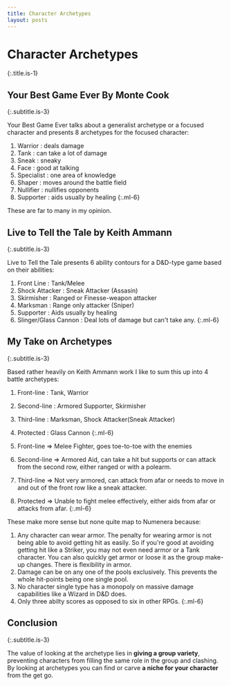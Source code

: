 ```yaml
---
title: Character Archetypes
layout: posts
---
```


# Character Archetypes
{:.title.is-1} 

## Your Best Game Ever By Monte Cook
{:.subtitle.is-3} 

Your Best Game Ever talks about a generalist archetype or a focused character and presents 8 archetypes for the focused character:

1. Warrior : deals damage
2. Tank : can take a lot of damage
3. Sneak : sneaky
4. Face : good at talking
5. Specialist : one area of knowledge
6. Shaper : moves around the battle field
7. Nullifier : nullifies opponents 
8. Supporter : aids usually by healing
{:.ml-6}

These are far to many in my opinion. 

## Live to Tell the Tale by Keith Ammann
{:.subtitle.is-3} 

Live to Tell the Tale presents 6 ability contours for a D&D-type game based on their abilities:

1. Front Line : Tank/Melee 
2. Shock Attacker :  Sneak Attacker (Assasin)
3. Skirmisher : Ranged or Finesse-weapon attacker
4. Marksman : Range only attacker (Sniper)
5. Supporter : Aids usually by healing
6. Slinger/Glass Cannon : Deal lots of damage but can't take any.
{:.ml-6}

## My Take on Archetypes 
{:.subtitle.is-3} 

Based rather heavily on Keith Ammann work I like to sum this up into 4 battle archetypes:

1. Front-line : Tank, Warrior
2. Second-line : Armored Supporter, Skirmisher
3. Third-line : Marksman, Shock Attacker(Sneak Attacker)
4. Protected : Glass Cannon 
{:.ml-6}

1. Front-line => Melee Fighter, goes toe-to-toe with the enemies
2. Second-line => Armored Aid, can take a hit but supports or can attack from the second row, either ranged or with a polearm. 
3. Third-line => Not very armored, can attack from afar or needs to move in and out of the front row like a sneak attacker.
4. Protected => Unable to fight melee effectively, either aids from afar or attacks from afar. 
{:.ml-6}

These make more sense but none quite map to Numenera because:

1. Any character can wear armor. The penalty for wearing armor is not being able to avoid getting hit as easily. So if you're good at avoiding getting hit like a Striker, you may not even need armor or a Tank character. You can also quickly get armor or loose it as the group make-up changes. There is flexibility in armor. 
2. Damage can be on any one of the pools exclusively. This prevents the whole hit-points being one single pool. 
3. No character single type has a monopoly on massive damage capabilities like a Wizard in D&D does. 
4. Only three abilty scores as opposed to six in other RPGs. 
{:.ml-6}

## Conclusion
{:.subtitle.is-3} 

The value of looking at the archetype lies in __giving a group variety__, preventing characters from filling the same role in the group and clashing. By looking at archetypes you can find or carve __a niche for your character__ from the get go. 
<br>
